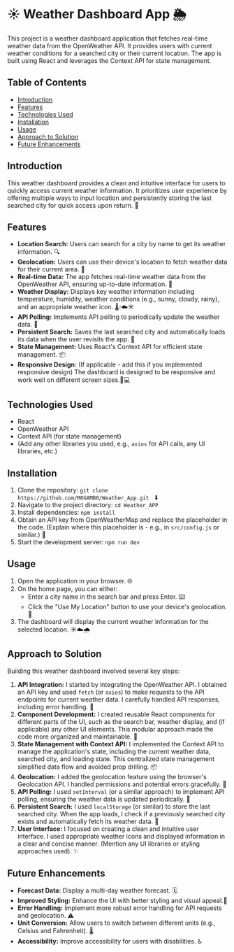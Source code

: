 # ☀️ Weather Dashboard App 🌦️

This project is a weather dashboard application that fetches real-time weather data from the OpenWeather API. It provides users with current weather conditions for a searched city or their current location.  The app is built using React and leverages the Context API for state management.

## Table of Contents

- [Introduction](#introduction)
- [Features](#features)
- [Technologies Used](#technologies-used)
- [Installation](#installation)
- [Usage](#usage)
- [Approach to Solution](#approach-to-solution)
- [Future Enhancements](#future-enhancements)

## Introduction

This weather dashboard provides a clean and intuitive interface for users to quickly access current weather information.  It prioritizes user experience by offering multiple ways to input location and persistently storing the last searched city for quick access upon return. 🚀

## Features

- **Location Search:** Users can search for a city by name to get its weather information. 🔍
- **Geolocation:** Users can use their device's location to fetch weather data for their current area. 📍
- **Real-time Data:** The app fetches real-time weather data from the OpenWeather API, ensuring up-to-date information. 🔄
- **Weather Display:** Displays key weather information including temperature, humidity, weather conditions (e.g., sunny, cloudy, rainy), and an appropriate weather icon. 🌡️💧☁️☀️
- **API Polling:** Implements API polling to periodically update the weather data. 📡
- **Persistent Search:** Saves the last searched city and automatically loads its data when the user revisits the app. 💾
- **State Management:** Uses React's Context API for efficient state management. 📦
- **Responsive Design:** (If applicable - add this if you implemented responsive design) The dashboard is designed to be responsive and work well on different screen sizes.📱💻

## Technologies Used

- React
- OpenWeather API
- Context API (for state management)
- (Add any other libraries you used, e.g., `axios` for API calls, any UI libraries, etc.)

## Installation

1. Clone the repository: ```git clone https://github.com/M0GAMB0/Weather_App.git ``` ⬇
2. Navigate to the project directory: ```cd Weather_APP``` 
3. Install dependencies: ```npm install```
4. Obtain an API key from OpenWeatherMap and replace the placeholder in the code.  (Explain where this placeholder is - e.g., in `src/config.js` or similar.) 🔑
5. Start the development server: ```npm run dev```

## Usage

1. Open the application in your browser. 🌐
2. On the home page, you can either:
    - Enter a city name in the search bar and press Enter. ⌨️
    - Click the "Use My Location" button to use your device's geolocation. 📍
3. The dashboard will display the current weather information for the selected location. ☀️☁️🌧️

## Approach to Solution

Building this weather dashboard involved several key steps:

1. **API Integration:** I started by integrating the OpenWeather API.  I obtained an API key and used `fetch` (or `axios`) to make requests to the API endpoints for current weather data. I carefully handled API responses, including error handling. 🔌
2. **Component Development:** I created reusable React components for different parts of the UI, such as the search bar, weather display, and (if applicable) any other UI elements. This modular approach made the code more organized and maintainable. 🧩
3. **State Management with Context API:** I implemented the Context API to manage the application's state, including the current weather data, searched city, and loading state. This centralized state management simplified data flow and avoided prop drilling. 📦
4. **Geolocation:** I added the geolocation feature using the browser's Geolocation API. I handled permissions and potential errors gracefully. 📍
5. **API Polling:** I used `setInterval` (or a similar approach) to implement API polling, ensuring the weather data is updated periodically. 🔄
6. **Persistent Search:**  I used `localStorage` (or similar) to store the last searched city.  When the app loads, I check if a previously searched city exists and automatically fetch its weather data. 💾
7. **User Interface:** I focused on creating a clean and intuitive user interface. I used appropriate weather icons and displayed information in a clear and concise manner. (Mention any UI libraries or styling approaches used). ✨

## Future Enhancements

- **Forecast Data:** Display a multi-day weather forecast. 🗓️
- **Improved Styling:** Enhance the UI with better styling and visual appeal.🎨
- **Error Handling:** Implement more robust error handling for API requests and geolocation. ⚠️
- **Unit Conversion:** Allow users to switch between different units (e.g., Celsius and Fahrenheit). 🌡️
- **Accessibility:** Improve accessibility for users with disabilities. ♿
